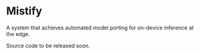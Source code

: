 # Mistify

A system that achieves automated model porting for on-device inference at the edge.

Source code to be released soon.
